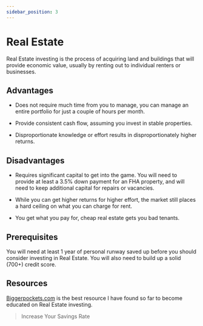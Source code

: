```yaml
---
sidebar_position: 3
---
```


# Real Estate

Real Estate investing is the process of acquiring land and buildings that will provide economic value, usually by renting out to individual renters or businesses.

## Advantages

* Does not require much time from you to manage, you can manage an entire portfolio for just a couple of hours per month.

* Provide consistent cash flow, assuming you invest in stable properties.

* Disproportionate knowledge or effort results in disproportionately higher returns.

## Disadvantages

* Requires significant capital to get into the game. You will need to provide at least a 3.5% down payment for an FHA property, and will need to keep additional capital for repairs or vacancies.

* While you can get higher returns for higher effort, the market still places a hard ceiling on what you can charge for rent. 

* You get what you pay for, cheap real estate gets you bad tenants.

## Prerequisites

You will need at least 1 year of personal runway saved up before you should consider investing in Real Estate. You will also need to build up a solid (700+) credit score.

## Resources

[Biggerpockets.com](https://www.biggerpockets.com/) is the best resource I have found so far to become educated on Real Estate investing.

>Increase Your Savings Rate